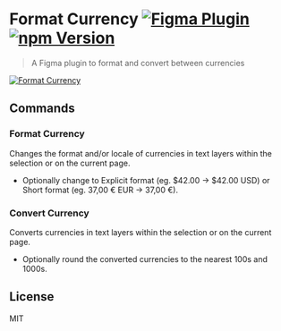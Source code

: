 # Format Currency [![Figma Plugin](https://img.shields.io/badge/figma-Format%20Currency-1BC47D.svg)](https://figma.com/c/plugin/780785006732555859) [![npm Version](https://img.shields.io/npm/v/figma-format-currency.svg)](https://www.npmjs.com/package/figma-format-currency)

> A Figma plugin to format and convert between currencies

[![Format Currency](https://raw.githubusercontent.com/yuanqing/figma-plugins/master/packages/figma-format-currency/media/cover.png)](https://figma.com/c/plugin/780785006732555859)

## Commands

### Format Currency

Changes the format and/or locale of currencies in text layers within the selection or on the current page.

- Optionally change to Explicit format (eg. $42.00 → $42.00 USD) or Short format (eg. 37,00 € EUR → 37,00 €).

### Convert Currency

Converts currencies in text layers within the selection or on the current page.

- Optionally round the converted currencies to the nearest 100s and 1000s.

## License

MIT
